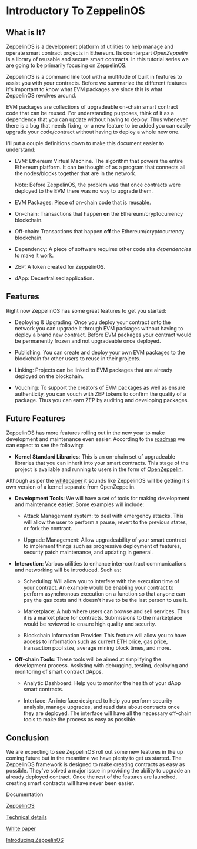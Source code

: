# Introductory To ZeppelinOS

## What is It?

ZeppelinOS  is a development platform of utilities to help manage and operate smart contract projects in Ethereum. Its counterpart _OpenZeppelin_ is a library of reusable and secure smart contracts. In this tutorial series we are going to be primarily focusing on ZeppelinOS.

ZeppelinOS is a command line tool with a multitude of built in features to assist you with your contracts. Before we summarize the different features it's important to know what EVM packages are since this is what ZeppelinOS revolves around.

EVM packages are collections of upgradeable on-chain smart contract code that can be reused. For understanding purposes, think of it as a dependency that you can update without having to deploy. Thus whenever there is a bug that needs fixing, or a new feature to be added you can easily upgrade your code/contract without having to deploy a whole new one.

I'll put a couple definitions down to make this document easier to understand:

-   EVM: Ethereum Virtual Machine. The algorithm that powers the entire Ethereum platform. It can be thought of as a program that connects all the nodes/blocks together that are in the network.

    Note: Before ZeppelinOS, the problem was that once contracts were deployed to the EVM there was no way to upgrade them.

-   EVM Packages: Piece of on-chain code that is reusable.

-   On-chain: Transactions that happen **on** the Ethereum/cryptocurrency blockchain.

-   Off-chain: Transactions that happen **off** the Ethereum/cryptocurrency blockchain.

-   Dependency: A piece of software requires other code aka _dependencies_ to make it work.

-   ZEP: A token created for ZeppelinOS.

-   dApp: Decentralised application.

## Features

Right now ZeppelinOS has some great features to get you started:

-   Deploying & Upgrading: Once you deploy your contract onto the network you can upgrade it through EVM packages without having to deploy a brand new contract. Before EVM packages your contract would be permanently frozen and not upgradeable once deployed.

-   Publishing: You can create and deploy your own EVM packages to the blockchain for other users to reuse in their projects.

-   Linking: Projects can be linked to EVM packages that are already deployed on the blockchain.

-   Vouching: To support the creators of EVM packages as well as ensure authenticity, you can vouch with ZEP tokens to confirm the quality of a package. Thus you can earn ZEP by auditing and developing packages.

## Future Features

ZeppelinOS has more features rolling out in the new year to make development and maintenance even easier. According to the [roadmap](https://blog.zeppelinos.org/zeppelinos-development-roadmap-pt-one/) we can expect to see the following:

-   **Kernel Standard Libraries**: This is an on-chain set of upgradeable libraries that you can inherit into your smart contracts. This stage of the project is available and running to users in the form of [OpenZeppelin](https://openzeppelin.org/).

Although as per the [whitepaper](https://zeppelinos.org/zeppelin_os_whitepaper.pdf) it sounds like ZeppelinOS will be getting it's own version of a kernel separate from OpenZeppelin.

-   **Development Tools**: We will have a set of tools for making development and maintenance easier. Some examples will include:

    -   Attack Management system: to deal with emergency attacks. This will allow the user to perform a pause, revert to the previous states, or fork the contract.

    -   Upgrade Management: Allow upgradeability of your smart contract to implement things such as progressive deployment of features, security patch maintenance, and updating in general.

-   **Interaction**: Various utilities to enhance inter-contract communications and networking will be introduced. Such as:

    -   Scheduling: Will allow you to interfere with the execution time of your contract. An example would be enabling your contract to perform asynchronous execution on a function so that anyone can pay the gas costs and it doesn't have to be the last person to use it.

    -   Marketplace: A hub where users can browse and sell services. Thus it is a market place for contracts. Submissions to the marketplace would be reviewed to ensure high quality and security.

    -   Blockchain Information Provider: This feature will allow you to have access to information such as current ETH price, gas price, transaction pool size, average mining block times, and more.

-   **Off-chain Tools**: These tools will be aimed at simplifying the development process. Assisting with debugging, testing, deploying and monitoring of smart contract dApps.

    -   Analytic Dashboard: Help you to monitor the health of your dApp smart contracts.

    -   Interface: An interface designed to help you perform security analysis, manage upgrades, and read data about contracts once they are deployed. The interface will have all the necessary off-chain tools to make the process as easy as possible.

## Conclusion

We are expecting to see ZeppelinOS roll out some new features in the up coming future but in the meantime we have plenty to get us started. The ZeppelinOS framework is designed to make creating contracts as easy as possible. They've solved a major issue in providing the ability to upgrade an already deployed contract. Once the rest of the features are launched, creating smart contracts will have never been easier.

Documentation

[ZeppelinOS](https://zeppelinos.org/)

[Technical details](https://blog.zeppelin.solutions/technical-details-of-zeppelinos-d3cf4da591f7)

[White paper](https://zeppelinos.org/zeppelin_os_whitepaper.pdf)

[Introducing ZeppelinOS](https://blog.zeppelin.solutions/introducing-zeppelinos-the-operating-system-for-smart-contract-applications-82b042514aa8)
